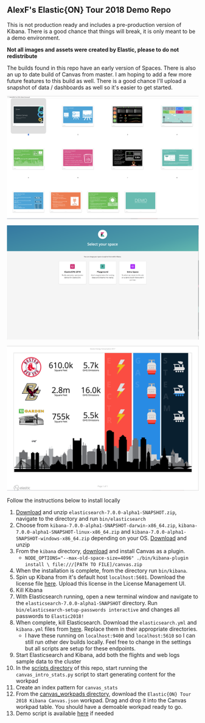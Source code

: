 ## AlexF's Elastic{ON} Tour 2018 Demo Repo

This is not production ready and includes a pre-production version of Kibana. There is a good chance that things will break, it is only meant to be a demo environment.

**Not all images and assets were created by Elastic, please to do not redistribute**

The builds found in this repo have an early version of Spaces. There is also an up to date build of Canvas from master. I am hoping to add a few more future features to this build as well. There is a good chance I'll upload a snapshot of data / dashboards as well so it's easier to get started.

![screenshot](https://github.com/alexfrancoeur/elasticon_tour_2018_alexf/blob/master/images/canvas_intro_workpad.png)

![screenshot](https://github.com/alexfrancoeur/elasticon_tour_2018_alexf/blob/master/images/spaces.png)

![screenshot](https://github.com/alexfrancoeur/elasticon_tour_2018_alexf/blob/master/images/boston_workpad.png)


Follow the instructions below to install locally

1. [Download](https://drive.google.com/open?id=1puNqeAPjNt4AfG-oscW8eRo9tNS42rGu) and unzip `elasticsearch-7.0.0-alpha1-SNAPSHOT.zip`, navigate to the directory and run `bin/elasticsearch`
2. Choose from `kibana-7.0.0-alpha1-SNAPSHOT-darwin-x86_64.zip`, `kibana-7.0.0-alpha1-SNAPSHOT-linux-x86_64.zip` and `kibana-7.0.0-alpha1-SNAPSHOT-windows-x86_64.zip` depending on your OS. [Download](https://drive.google.com/open?id=1i0hsiWTVkxkDq8xT9EDmEX0LFO6-yn5X) and unzip
3. From the `kibana` directory, [download](https://drive.google.com/open?id=18W_ypEpATl2RqKET1OWqnD0YgALcaGmT) and install Canvas as a plugin.
   * `NODE_OPTIONS="--max-old-space-size=4096" ./bin/kibana-plugin install \
      file:///[PATH TO FILE]/canvas.zip`
4. When the installation is complete, from the directory run `bin/kibana`.
5. Spin up Kibana from it's default host `localhost:5601`. Download the license file [here](https://drive.google.com/open?id=1Q7ru9TbxcTdLuAX4XyT_UeKIH8DaSVNq). Upload this license in the License Management UI.
6. Kill Kibana
7. With Elasticsearch running, open a new terminal window and navigate to the `elasticsearch-7.0.0-alpha1-SNAPSHOT` directory. Run `bin/elasticsearch-setup-passwords interactive` and changes all passwords to `Elastic2018!`
8. When complete, kill Elasticsearch. Download the `elasticsearch.yml` and `kibana.yml` files from [here](https://drive.google.com/open?id=1s7LKwKuZpnPkJyKIYkO4jATzDBYgjE0J). Replace them in their appropriate directories.
    * I have these running on `localhost:9400` and `localhost:5610` so I can still run other dev builds locally. Feel free to change in the settings but all scripts are setup for these endpoints.
10. Start Elasticsearch and Kibana, add both the flights and web logs sample data to the cluster
11. In the [scripts directory](https://github.com/alexfrancoeur/elasticon_tour_2018_alexf/tree/master/all_scripts) of this repo, start running the `canvas_intro_stats.py` script to start generating content for the workpad
12. Create an index pattern for `canvas_stats`
13. From the [canvas_workpads directory](https://github.com/alexfrancoeur/elasticon_tour_2018_alexf/tree/master/all_canvas_workpads), download the `Elastic{ON} Tour 2018 Kibana Canvas.json` workpad. Drag and drop it into the Canvas workpad table. You should have a demoable workpad ready to go.
14. Demo script is available [here](https://docs.google.com/document/d/1k3kjuscjdLkW_ECTMT9qE9Ck8Rdcl6IELiZO78aboWs/edit?usp=sharing) if needed
